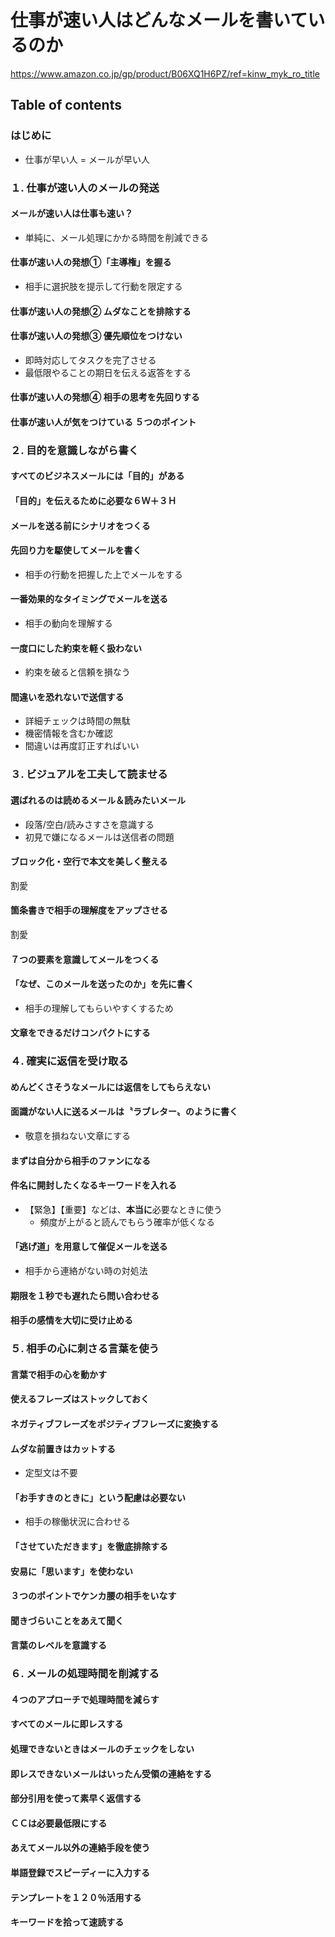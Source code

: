 # 仕事が速い人はどんなメールを書いているのか

<https://www.amazon.co.jp/gp/product/B06XQ1H6PZ/ref=kinw_myk_ro_title>

## Table of contents
### はじめに
- 仕事が早い人 = メールが早い人

### １. 仕事が速い人のメールの発送
#### メールが速い人は仕事も速い？
- 単純に、メール処理にかかる時間を削減できる

#### 仕事が速い人の発想①「主導権」を握る
- 相手に選択肢を提示して行動を限定する

#### 仕事が速い人の発想② ムダなことを排除する

#### 仕事が速い人の発想③ 優先順位をつけない
- 即時対応してタスクを完了させる
- 最低限やることの期日を伝える返答をする

#### 仕事が速い人の発想④ 相手の思考を先回りする
#### 仕事が速い人が気をつけている ５つのポイント

### ２. 目的を意識しながら書く
#### すべてのビジネスメールには「目的」がある

#### 「目的」を伝えるために必要な６Ｗ＋３Ｈ

#### メールを送る前にシナリオをつくる

#### 先回り力を駆使してメールを書く
- 相手の行動を把握した上でメールをする

####  一番効果的なタイミングでメールを送る
- 相手の動向を理解する

#### 一度口にした約束を軽く扱わない
- 約束を破ると信頼を損なう

#### 間違いを恐れないで送信する
- 詳細チェックは時間の無駄
- 機密情報を含むか確認
- 間違いは再度訂正すればいい

### ３. ビジュアルを工夫して読ませる
#### 選ばれるのは読めるメール＆読みたいメール
- 段落/空白/読みさすさを意識する
- 初見で嫌になるメールは送信者の問題

#### ブロック化・空行で本文を美しく整える
割愛

#### 箇条書きで相手の理解度をアップさせる
割愛

#### ７つの要素を意識してメールをつくる

#### 「なぜ、このメールを送ったのか」を先に書く
- 相手の理解してもらいやすくするため

#### 文章をできるだけコンパクトにする

### ４. 確実に返信を受け取る
#### めんどくさそうなメールには返信をしてもらえない

#### 面識がない人に送るメールは〝ラブレター〟のように書く
- 敬意を損ねない文章にする

#### まずは自分から相手のファンになる
#### 件名に開封したくなるキーワードを入れる
- 【緊急】【重要】などは、**本当に**必要なときに使う
    - 頻度が上がると読んでもらう確率が低くなる

#### 「逃げ道」を用意して催促メールを送る
- 相手から連絡がない時の対処法

#### 期限を１秒でも遅れたら問い合わせる
#### 相手の感情を大切に受け止める

### ５. 相手の心に刺さる言葉を使う
#### 言葉で相手の心を動かす
#### 使えるフレーズはストックしておく
#### ネガティブフレーズをポジティブフレーズに変換する
#### ムダな前置きはカットする
- 定型文は不要

#### 「お手すきのときに」という配慮は必要ない
- 相手の稼働状況に合わせる

#### 「させていただきます」を徹底排除する
#### 安易に「思います」を使わない
#### ３つのポイントでケンカ腰の相手をいなす
#### 聞きづらいことをあえて聞く
#### 言葉のレベルを意識する

### ６. メールの処理時間を削減する
#### ４つのアプローチで処理時間を減らす
#### すべてのメールに即レスする
#### 処理できないときはメールのチェックをしない
#### 即レスできないメールはいったん受領の連絡をする
#### 部分引用を使って素早く返信する
#### ＣＣは必要最低限にする
#### あえてメール以外の連絡手段を使う
#### 単語登録でスピーディーに入力する
#### テンプレートを１２０％活用する
#### キーワードを拾って速読する
